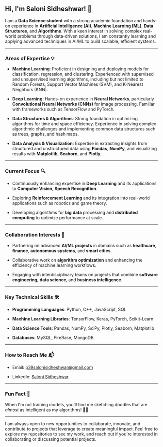 ## Hi, I'm Saloni Sidheshwar! 👋

I am a **Data Science student** with a strong academic foundation and hands-on experience in **Artificial Intelligence (AI)**, **Machine Learning (ML)**, **Data Structures**, and **Algorithms**. With a keen interest in solving complex real-world problems through data-driven solutions, I am constantly learning and applying advanced techniques in AI/ML to build scalable, efficient systems.

---

### Areas of Expertise 💡

- **Machine Learning**: Proficient in designing and deploying models for classification, regression, and clustering. Experienced with supervised and unsupervised learning algorithms, including but not limited to Random Forests, Support Vector Machines (SVM), and K-Nearest Neighbors (KNN).

- **Deep Learning**: Hands-on experience in **Neural Networks**, particularly **Convolutional Neural Networks (CNNs)** for image processing. Familiar with frameworks such as TensorFlow and PyTorch.

- **Data Structures & Algorithms**: Strong foundation in optimizing algorithms for time and space efficiency. Experience in solving complex algorithmic challenges and implementing common data structures such as trees, graphs, and hash maps.

- **Data Analysis & Visualization**: Expertise in extracting insights from structured and unstructured data using **Pandas**, **NumPy**, and visualizing results with **Matplotlib**, **Seaborn**, and **Plotly**.

---

### Current Focus 🔍

- Continuously enhancing expertise in **Deep Learning** and its applications to **Computer Vision**, **Speech Recognition**.

- Exploring **Reinforcement Learning** and its integration into real-world applications such as robotics and game theory.

- Developing algorithms for **big data** processing and **distributed computing** to optimize performance at scale.

---

### Collaboration Interests 🤝

- Partnering on advanced **AI/ML projects** in domains such as **healthcare**, **finance**, **autonomous systems**, and **smart cities**.

- Collaborative work on **algorithm optimization** and enhancing the efficiency of machine learning workflows.

- Engaging with interdisciplinary teams on projects that combine **software engineering**, **data science**, and **business intelligence**.

---

### Key Technical Skills 🛠️

- **Programming Languages**: Python, C++, JavaScript, SQL

- **Machine Learning Libraries**: TensorFlow, Keras, PyTorch, Scikit-Learn

- **Data Science Tools**: Pandas, NumPy, SciPy, Plotly, Seaborn, Matplotlib

- **Databases**: MySQL, FireBase, MongoDB

---

### How to Reach Me 📬

- Email: p39salonisidheshwar@gmail.com

- LinkedIn: [Saloni Sidheshwar](https://www.linkedin.com/in/saloni-sidheshwar-067a8b259/)

---

### Fun Fact 🎨

When I'm not training models, you’ll find me sketching doodles that are *almost* as intelligent as my algorithms! 🎨🤖

---

I am always open to new opportunities to collaborate, innovate, and contribute to projects that leverage to create meaningful impact. Feel free to explore my repositories to see my work, and reach out if you're interested in collaborating or discussing potential projects.
